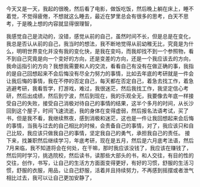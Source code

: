 今天又是一天，我起的很晚，然后看了电影，做饭吃饭，然后晚上躺在床上，睡不着觉，不觉得疲倦，不想就这么睡去，最近在梦里总会有很多的思考，白天不思考，于是晚上想的内容就显得很理智，

我感觉自己是流动的，没错，感觉从前的自己，虽然时间不长，但是总是在变化，我总是否认从前的自己，我当时的想法，我不断地觉得从前幼稚无比，究竟是为什么，明明世界变化并没有我的变化快，是我在变吗，而我却找不到一个参照物，看不到自己究竟是向一个变好的方向，还是变差的方向，还是一个我应该去的方向，我命运指引的方向？我想我需要和人的交流，看看自己有没有在做正确的事，我指的是自己回想起来不会后悔没有尽全力努力的事情，比如去年底的考研就是一件会让我后悔的事情，我在不停的否定自己，每天都在否定自己，着急去找工作，着急逃避考研，我看哲学，打游戏，难过，我很迷茫，然后我找工作，我坚定信心考研，然后出成绩，然后到宁波，然后到现在，我的乐观全无，我要像去年底一样接受自己的失败，接受自己消极对待自己的事情的结果，这半个多月的时间，从长沙回到这个屋子，时间飞速流逝，我的身体在变得虚弱，然后报名法语考试，买了书，但是我不看，我继续熬夜，感到消极和迷茫，这也是一件让我回想起来会后悔的事情，当我与过去的自己相比的时候，会责备自己的事情，对了，我应该只和自己比较，我应该只做我自己的事情，坚定我自己的勇气，承担我自己的责任。
接下来，找兼职然后继续学习，年底考研，现在是五月，然后是六月底考法语，然后7月来临，我不知道将会在何处，在干嘛，那时我应该没钱了，我应该在赚钱了，然后同时学习，挑选院校，然后读书，读那些大部头的书，和人交往，有目的性的交往，创作，书写，让自己的生活方方面面变得更好，有好的习惯，舒服的生活习惯，舒服的衣服，用品，让自己舒服，活着并且持续努力，不再感到摇摆或者泄气
相比过去，我可以让自己更加安静了，